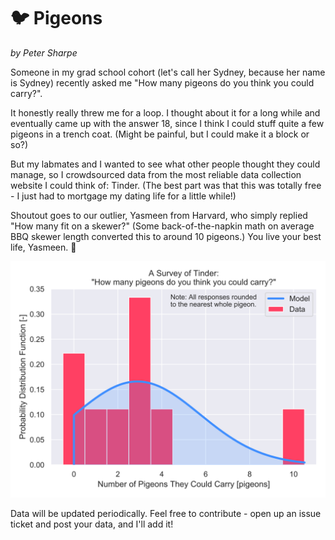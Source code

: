 # :bird: Pigeons

*by Peter Sharpe*

Someone in my grad school cohort (let's call her Sydney, because her name is Sydney) recently asked me "How many pigeons do you think you could carry?". 

It honestly really threw me for a loop. I thought about it for a long while and eventually came up with the answer 18, since I think I could stuff quite a few pigeons in a trench coat. (Might be painful, but I could make it a block or so?)

But my labmates and I wanted to see what other people thought they could manage, so I crowdsourced data from the most reliable data collection website I could think of: Tinder. (The best part was that this was totally free - I just had to mortgage my dating life for a little while!)

Shoutout goes to our outlier, Yasmeen from Harvard, who simply replied "How many fit on a skewer?" (Some back-of-the-napkin math on average BBQ skewer length converted this to around 10 pigeons.) You live your best life, Yasmeen. :clap:

![dataviz](pigeons.svg)

Data will be updated periodically. Feel free to contribute - open up an issue ticket and post your data, and I'll add it!
